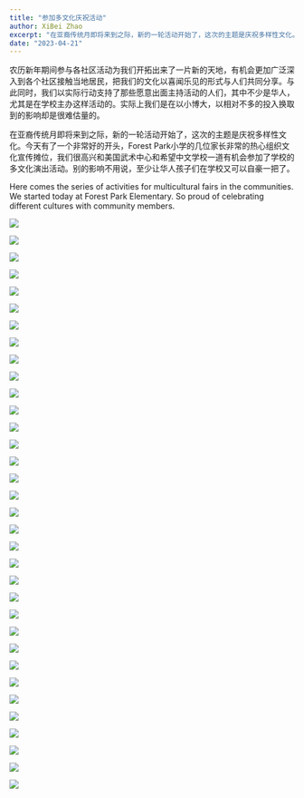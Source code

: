 ```yaml
---
title: "参加多文化庆祝活动"
author: XiBei Zhao
excerpt: "在亚裔传统月即将来到之际，新的一轮活动开始了，这次的主题是庆祝多样性文化。今天有了一个非常好的开头，Forest Park小学的几位家长非常的热心组织文化宣传摊位，我们很高兴和美国武术中心和希望中文学校一道有机会参加了学校的多文化演出活动。别的影响不用说，至少让华人孩子们在学校又可以自豪一把了。"
date: "2023-04-21"
---
```


农历新年期间参与各社区活动为我们开拓出来了一片新的天地，有机会更加广泛深入到各个社区接触当地居民，把我们的文化以喜闻乐见的形式与人们共同分享。与此同时，我们以实际行动支持了那些愿意出面主持活动的人们，其中不少是华人，尤其是在学校主办这样活动的。实际上我们是在以小博大，以相对不多的投入换取到的影响却是很难估量的。

在亚裔传统月即将来到之际，新的一轮活动开始了，这次的主题是庆祝多样性文化。今天有了一个非常好的开头，Forest Park小学的几位家长非常的热心组织文化宣传摊位，我们很高兴和美国武术中心和希望中文学校一道有机会参加了学校的多文化演出活动。别的影响不用说，至少让华人孩子们在学校又可以自豪一把了。

Here comes the series of activities for multicultural fairs in the communities. We started today at Forest Park Elementary. So proud of celebrating different cultures with community members.

![](https://res.cloudinary.com/dhngj18do/image/upload/f_auto,q_auto/v1/images/336051762_242556268351412_1186125883748892599_n)

![](https://res.cloudinary.com/dhngj18do/image/upload/f_auto,q_auto/v1/images/342975201_263209733029966_1600962666368069437_n)

![](https://res.cloudinary.com/dhngj18do/image/upload/f_auto,q_auto/v1/images/342972294_1396027894526263_4154101761828660922_n)

![](https://res.cloudinary.com/dhngj18do/image/upload/f_auto,q_auto/v1/images/336033503_1591789654662270_1745556653221015124_n)

![](https://res.cloudinary.com/dhngj18do/image/upload/f_auto,q_auto/v1/images/342977631_485465953710744_6987436226546642859_n)

![](https://res.cloudinary.com/dhngj18do/image/upload/f_auto,q_auto/v1/images/342976598_236431125572478_4721778491772045974_n)

![](https://res.cloudinary.com/dhngj18do/image/upload/f_auto,q_auto/v1/images/336034831_1261847474490904_2152200654340553272_n)

![](https://res.cloudinary.com/dhngj18do/image/upload/f_auto,q_auto/v1/images/336030451_244431064721611_414887768483619685_n)

![](https://res.cloudinary.com/dhngj18do/image/upload/f_auto,q_auto/v1/images/336038812_2163393227186165_3044135937935013736_n)

![](https://res.cloudinary.com/dhngj18do/image/upload/f_auto,q_auto/v1/images/343000585_1390105608431578_7929072473317196557_n)

![](https://res.cloudinary.com/dhngj18do/image/upload/f_auto,q_auto/v1/images/342970611_199862052814683_1745682872998793146_n)

![](https://res.cloudinary.com/dhngj18do/image/upload/f_auto,q_auto/v1/images/336038014_607881274609629_4571194198559067614_n)

![](https://res.cloudinary.com/dhngj18do/image/upload/f_auto,q_auto/v1/images/342977307_118757411192224_1215604005342714818_n)

![](https://res.cloudinary.com/dhngj18do/image/upload/f_auto,q_auto/v1/images/343016053_182873844205263_1066902071271892801_n)

![](https://res.cloudinary.com/dhngj18do/image/upload/f_auto,q_auto/v1/images/342963508_1449999672497292_2640171155584104045_n)

![](https://res.cloudinary.com/dhngj18do/image/upload/f_auto,q_auto/v1/images/342971088_191932090315064_1026552098700825295_n)

![](https://res.cloudinary.com/dhngj18do/image/upload/f_auto,q_auto/v1/images/336047841_3093072607653639_8635556127323769174_n)

![](https://res.cloudinary.com/dhngj18do/image/upload/f_auto,q_auto/v1/images/342981375_749860703508170_8462476072406409535_n)

![](https://res.cloudinary.com/dhngj18do/image/upload/f_auto,q_auto/v1/images/336051713_266993118999759_5206644504146803039_n)

![](https://res.cloudinary.com/dhngj18do/image/upload/f_auto,q_auto/v1/images/342973534_644669210826461_8327143105836208544_n)

![](https://res.cloudinary.com/dhngj18do/image/upload/f_auto,q_auto/v1/images/336040052_3209959302627963_7379949895643963416_n)

![](https://res.cloudinary.com/dhngj18do/image/upload/f_auto,q_auto/v1/images/342980795_182664070892298_5932370231357040195_n)

![](https://res.cloudinary.com/dhngj18do/image/upload/f_auto,q_auto/v1/images/342934958_234954032550937_1013627052117740460_n)

![](https://res.cloudinary.com/dhngj18do/image/upload/f_auto,q_auto/v1/images/342999515_1309590089909326_1075392672738607061_n)

![](https://res.cloudinary.com/dhngj18do/image/upload/f_auto,q_auto/v1/images/336033447_732766518333476_3459375403441127613_n)

![](https://res.cloudinary.com/dhngj18do/image/upload/f_auto,q_auto/v1/images/336050669_923036142151383_99402085019327626_n)

![](https://res.cloudinary.com/dhngj18do/image/upload/f_auto,q_auto/v1/images/342960723_763062325434109_2852726044106903084_n)

![](https://res.cloudinary.com/dhngj18do/image/upload/f_auto,q_auto/v1/images/336051330_227550923200014_4850852613920412637_n)

![](https://res.cloudinary.com/dhngj18do/image/upload/f_auto,q_auto/v1/images/336059138_1293097034631010_1028395080502133209_n)

![](https://res.cloudinary.com/dhngj18do/image/upload/f_auto,q_auto/v1/images/336026839_788535676188018_6432011281682562398_n)

![](https://res.cloudinary.com/dhngj18do/image/upload/f_auto,q_auto/v1/images/342923784_614094183967418_3439744148560004693_n)

![](https://res.cloudinary.com/dhngj18do/image/upload/f_auto,q_auto/v1/images/336046587_237026052329487_3154975309922669181_n)

![](https://res.cloudinary.com/dhngj18do/image/upload/f_auto,q_auto/v1/images/336043702_252645227287241_6292984988727622355_n)

![](https://res.cloudinary.com/dhngj18do/image/upload/f_auto,q_auto/v1/images/336032002_100688453018933_627370782542440868_n)
